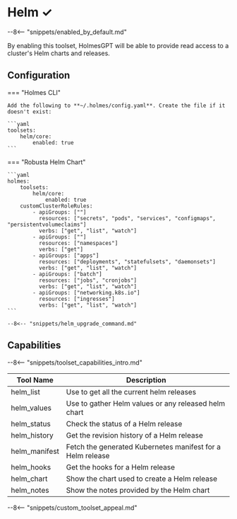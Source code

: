 # Helm ✓

--8<-- "snippets/enabled_by_default.md"

By enabling this toolset, HolmesGPT will be able to provide read access to a cluster's Helm charts and releases.

## Configuration

=== "Holmes CLI"

    Add the following to **~/.holmes/config.yaml**. Create the file if it doesn't exist:

    ```yaml
    toolsets:
        helm/core:
            enabled: true
    ```

=== "Robusta Helm Chart"

    ```yaml
    holmes:
        toolsets:
            helm/core:
                enabled: true
        customClusterRoleRules:
            - apiGroups: [""]
              resources: ["secrets", "pods", "services", "configmaps", "persistentvolumeclaims"]
              verbs: ["get", "list", "watch"]
            - apiGroups: [""]
              resources: ["namespaces"]
              verbs: ["get"]
            - apiGroups: ["apps"]
              resources: ["deployments", "statefulsets", "daemonsets"]
              verbs: ["get", "list", "watch"]
            - apiGroups: ["batch"]
              resources: ["jobs", "cronjobs"]
              verbs: ["get", "list", "watch"]
            - apiGroups: ["networking.k8s.io"]
              resources: ["ingresses"]
              verbs: ["get", "list", "watch"]
    ```

    --8<-- "snippets/helm_upgrade_command.md"

## Capabilities

--8<-- "snippets/toolset_capabilities_intro.md"

| Tool Name | Description |
|-----------|-------------|
| helm_list | Use to get all the current helm releases |
| helm_values | Use to gather Helm values or any released helm chart |
| helm_status | Check the status of a Helm release |
| helm_history | Get the revision history of a Helm release |
| helm_manifest | Fetch the generated Kubernetes manifest for a Helm release |
| helm_hooks | Get the hooks for a Helm release |
| helm_chart | Show the chart used to create a Helm release |
| helm_notes | Show the notes provided by the Helm chart |

--8<-- "snippets/custom_toolset_appeal.md"
